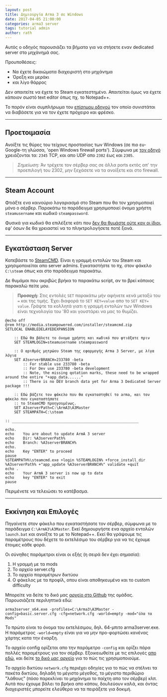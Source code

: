 ```yaml
---
layout: post
title: Δημιουργία Arma 3 σε Windows
date: 2017-04-05 21:00:00
categories: arma3 server
tags: tutorial admin
author: rath
---
```


Αυτός ο οδηγός παρουσιάζει τα βήματα για να στήσετε εναν dedicated server στο μηχάνημά σας.

Προυποθέσεις:

* Να έχετε δικαιώματα διαχειριστή στο μηχάνημα
* Όρεξη και μεράκι
* και λίγο θάρρος

Δεν απαιτείτε να έχετε το Steam εγκατεστημένο. Απαιτείται όμως να έχετε κάποιον σωστό text editor όπως πχ. το Notepad++.

Το παρόν είναι συμπλήρωμα του [επίσημου οδηγού](https://community.bistudio.com/wiki/Arma_3_Dedicated_Server#Instructions_.28Windows_o.2Fs.29) τον οποίο συνιστάται να διαβάσετε για να τον έχετε πρόχειρο και φρέσκο.

---

## Προετοιμασία

Ανοίξτε τις θύρες του τείχους προστασίας των Windows (σε πιο ευ-Google-τη γλώσσα, 'open Windows firewall ports'). Σύμφωνα με [τον οδηγό](https://community.bistudio.com/wiki/Arma_3_Dedicated_Server#Additional_Info) χρειάζονται τα:
`2345` TCP, και απο UDP απο `2302` έως και `2305`. 

> _Σημείωση:_ Άν τρέχετε τον σέρβερ σας σε άλλα ports εκτός απ' την προεπιλογή του 2302, μην ξεχάσετε να τα ανοίξετε και στο firewall.


---

## Steam Account

Φτιάξτε ενα καινούριο λογαριασμό στο Steam που θα τον χρησιμοποιεί μόνο ο σέρβερ. Παρακάτω το παράδειγμα
χρησιμοποιεί όνομα χρήστη `steamusername` και κωδικό `steampassword`. 

Φυσικά για κωδικό θα επιλέξετε κάτι που [δεν θα θυμάστε ούτε καν οι ίδιοι](https://www.random.org/passwords/?num=5&len=24&format=html&rnd=new),
 εφ' όσων δε θα χρειαστεί να το πληκτρολογήσετε ποτέ ξανά.


---

## Εγκατάσταση Server

Κατεβάστε το [SteamCMD](http://media.steampowered.com/installer/steamcmd.zip). Είναι η γραμμή εντολών του Steam και χρησιμοποιείται απο server admins. Εγκαταστήστε το πχ. στον φάκελο `C:\steam` όπως και στο παράδειγμα παρακάτω.

Δε θυμάμαι που ακριβώς βρήκα το παρακάτω script, αν το βρεί κάποιος παρακαλώ πείτε μου.

> **Προσοχή:** Στις εντολές `SET` παρακάτω μήν αφήνετε κενά μεταξύ του `=` και της τιμής. Έχει διαφορά το `SET KEY=value` απο το `SET KEY= value`. Γράψτε τα κολλητά γιατι η γραμμή εντολών των Windows είναι τεχνολογία του '80 και γουστάρει να μας το θυμίζει.

```
@echo off
@rem http://media.steampowered.com/installer/steamcmd.zip
SETLOCAL ENABLEDELAYEDEXPANSION

	:: Εδώ θα βάλετε το όνομα χρήστη και κωδικό που φτιάξατε πριν
	SET STEAMLOGIN=steamusername steampassword
	
	:: Ο αριθμός μητρώου Steam της εφαρμογής Arma 3 Server, με λίγα λόγια
	SET A3serverBRANCH=233780 -beta
		:: For stable use 233780 -beta
		:: For Dev use 233780 -beta development
		:: Note, the missing qotation marks, these need to be wrapped around the entire "+app_data......"
		:: There is no DEV branch data yet for Arma 3 Dedicated Server package !!!

	:: Εδώ βάζετε τον φάκελο που θα εγκαταστηθεί το arma, και τον φάκελο που εγκαταστήσατε
	:: το SteamCMD προηγουμένως.
	SET A3serverPath=C:\ArmA3\A3Master
	SET STEAMPATH=C:\steam

:: _________________________________________________________

echo.
echo    You are about to update ArmA 3 server
echo    Dir: %A3serverPath%
echo    Branch: %A3serverBRANCH%
echo.
echo    Key "ENTER" to proceed
pause
%STEAMPATH%\steamcmd.exe +login %STEAMLOGIN% +force_install_dir %A3serverPath% +"app_update %A3serverBRANCH%" validate +quit
echo .
echo    Your ArmA 3 server is now up to date
echo    key "ENTER" to exit
pause
```

Περιμένετε να τελειώσει το κατέβασμα.


---

## Εκκίνηση και Επιλογές

Πηγαίνετε στον φάκελο που εγκαταστήσατε τον σέρβερ, σύμφωνα με το παράδειγμα `C:\ArmA3\A3Master`. Εκεί δημιουργήστε ενα αρχείο εντολών `launch.bat` και ανοίξτε το με το Notepad++. Εκεί θα γράψουμε τις παραμέτρους που δέχετε το εκτελέσιμο του σέρβερ για να τις έχουμε έτοιμες κάθε φορά.

Οι σύνηθες παράμετροι είναι οι εξής (η σειρά δεν έχει σημασία):

1. Η γραμμή με τα mods
1. Το αρχείο server.cfg
1. Το αρχείο παραμέτρων δικτύου
1. Ο φάκελος με τα προφίλ, οπου είναι αποθηκευμένο και το custom difficulty


Μπορείτε να δείτε το δικό μας [αρχείο στο Github](https://github.com/HellenicMilsim/A3ServerConfig/blob/master/runconfig/dedi.bat) της ομάδας. Παρουσιάζετε περιληπτικά εδώ:

```
arma3server_x64.exe -profiles=C:\Arma3\A3Master -config=basic.server.cfg -cfg=network.cfg -world=empty -mod="όλα τα Mods"
```

Το πρώτο είναι το όνομα του εκτελέσιμου, δηλ. 64-μπιτο arma3server.exe. Η παράμετρος `-world=empty` είναι για να μην προ-φορτώσει κανένας χάρτης κατα την έναρξη. 

Το αρχείο config ορίζεται απο την παράμετρο `-config` και ορίζει πάρα πολλές παραμέτρους για τον σέρβερ. Εξοικειωθείτε με τις επιλογές [απο εδώ](https://community.bistudio.com/wiki/server.cfg),
και δείτε [το δικό μας αρχείο](https://github.com/HellenicMilsim/A3ServerConfig/blob/master/basic.cfg) για το πώς τις χρησιμοποιούμε.

Το αρχείο δικτύου `network.cfg` περιέχει οδηγίες για το πώς να στέλνει τα πακέτα δικτύου, δηλαδή το μέγιστο μέγεθος, το μέγιστο περιθώριο "λάθους" (πόσο παρεκλίνει το μηχάνημα το παίχτη απο τον σέρβερ) κλπ. Αυτά που έχουμε βάλει τα βρήκα απο κάπου, δουλεύουν καλά, και όντας διαχειριστές μπορείτε ελεύθερα να τα πειράξετε για δοκιμή.

